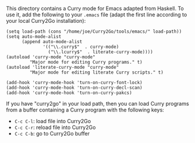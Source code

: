 This directory contains a Curry mode for Emacs adapted from Haskell.
To use it, add the following to your `.emacs` file (adapt the first
line according to your local Curry2Go installation):

    (setq load-path (cons "/home/joe/Curry2Go/tools/emacs/" load-path))
    (setq auto-mode-alist
          (append auto-mode-alist
                  '(("\\.curry$"  . curry-mode)
                    ("\\.lcurry$"  . literate-curry-mode))))
    (autoload 'curry-mode "curry-mode"
             "Major mode for editing Curry programs." t)
    (autoload 'literate-curry-mode "curry-mode"
             "Major mode for editing literate Curry scripts." t)
    
    (add-hook 'curry-mode-hook 'turn-on-curry-font-lock)
    (add-hook 'curry-mode-hook 'turn-on-curry-decl-scan)
    (add-hook 'curry-mode-hook 'turn-on-curry-pakcs)

If you have "curry2go" in your load path, then you can load Curry programs
from a buffer containing a Curry program with the following keys:

* `C-c C-l`: load file into Curry2Go
* `C-c C-r`: reload file into Curry2Go
* `C-c C-b`: go to Curry2Go buffer
